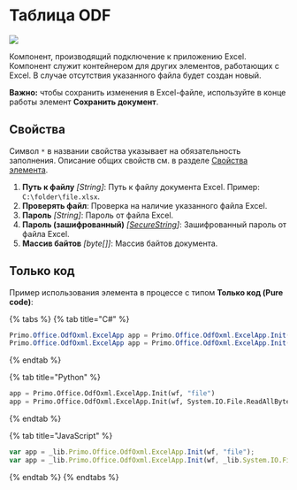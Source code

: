 # Таблица ODF

![](../../../resources/basic/myoffice/table/Cropped-ODFtable.png)

Компонент, производящий подключение к приложению Excel. Компонент служит контейнером для других элементов, работающих с Excel.
В случае отсутствия указанного файла будет создан новый.

**Важно:** чтобы сохранить изменения в Excel-файле, используйте в конце работы элемент **Сохранить документ**.

## Свойства
Символ `*` в названии свойства указывает на обязательность заполнения. Описание общих свойств см. в разделе [Свойства элемента](https://docs.primo-rpa.ru/primo-rpa/primo-studio/process/elements#svoistva-elementa).

1. **Путь к файлу** *[String]*: Путь к файлу документа Excel. Пример: `C:\folder\file.xlsx`.
2. **Проверять файл**: Проверка на наличие указанного файла Excel. 
3. **Пароль** *[String]*: Пароль от файла Excel.
4. **Пароль (зашифрованный)** *[[SecureString](https://learn.microsoft.com/ru-ru/dotnet/api/system.security.securestring?view=net-8.0)]*: Зашифрованный пароль от файла Excel. 
5. **Массив байтов** *[byte\[]]*: Массив байтов документа.

## Только код

Пример использования элемента в процессе с типом **Только код (Pure code)**:

{% tabs %}
{% tab title="C#" %}
```csharp
Primo.Office.OdfOxml.ExcelApp app = Primo.Office.OdfOxml.ExcelApp.Init(wf, "file");
Primo.Office.OdfOxml.ExcelApp app = Primo.Office.OdfOxml.ExcelApp.Init(wf, System.IO.File.ReadAllBytes("file"));
```
{% endtab %}

{% tab title="Python" %}
```python
app = Primo.Office.OdfOxml.ExcelApp.Init(wf, "file")
app = Primo.Office.OdfOxml.ExcelApp.Init(wf, System.IO.File.ReadAllBytes("file"))
```
{% endtab %}

{% tab title="JavaScript" %}
```javascript
var app = _lib.Primo.Office.OdfOxml.ExcelApp.Init(wf, "file");
var app = _lib.Primo.Office.OdfOxml.ExcelApp.Init(wf, _lib.System.IO.File.ReadAllBytes("file"));
```
{% endtab %}
{% endtabs %}
